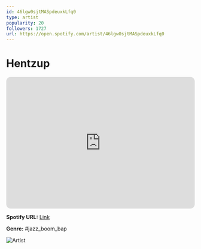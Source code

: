 ```yaml
---
id: 46lgw0sjtMASpdeuxkLfq0
type: artist
popularity: 20
followers: 1727
url: https://open.spotify.com/artist/46lgw0sjtMASpdeuxkLfq0
---
```

# Hentzup

<iframe style="border-radius:12px" src="https://open.spotify.com/embed/artist/46lgw0sjtMASpdeuxkLfq0" width="100%" height="352" frameBorder="0" allowfullscreen="" allow="autoplay; clipboard-write; encrypted-media; fullscreen; picture-in-picture" loading="lazy"></iframe>

**Spotify URL:** [Link](https://open.spotify.com/artist/46lgw0sjtMASpdeuxkLfq0)

**Genre:**  #jazz_boom_bap

![Artist](https://i.scdn.co/image/ab6761610000e5eb34cabae7dc4e98887cb8bcdf)
